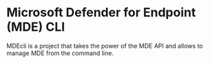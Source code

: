 # Microsoft Defender for Endpoint (MDE) CLI

MDEcli is a project that takes the power of the MDE API and allows to manage MDE from the command line.
